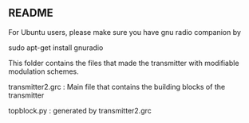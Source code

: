 ## README

For Ubuntu users, please make sure you have gnu radio companion by 

sudo apt-get install gnuradio

This folder contains the files that made the transmitter with modifiable modulation schemes. 

transmitter2.grc : Main file that contains the building blocks of the transmitter

topblock.py : generated by transmitter2.grc
